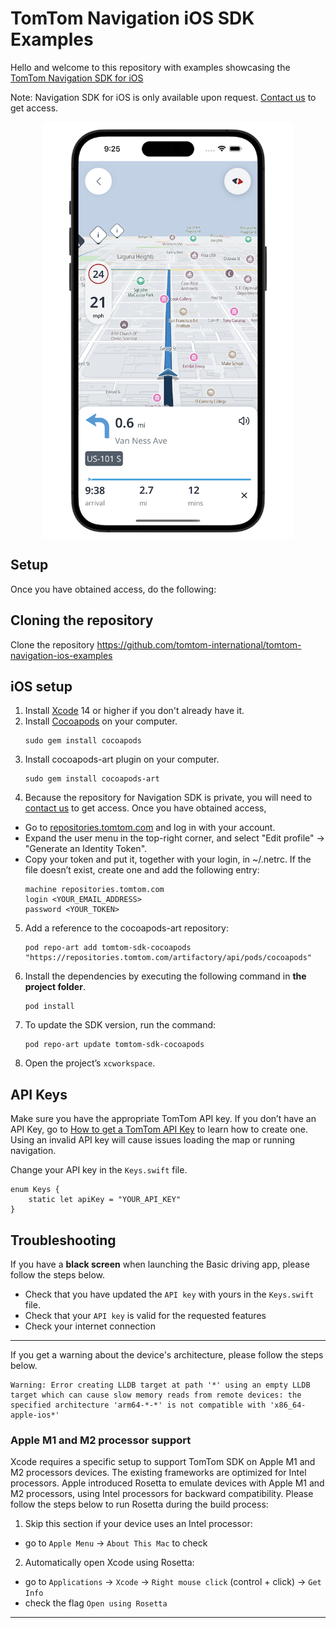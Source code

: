 # TomTom Navigation iOS SDK Examples
Hello and welcome to this repository with examples showcasing the [TomTom Navigation SDK for iOS](https://developer.tomtom.com/ios/navigation/documentation/overview/introduction)

Note: Navigation SDK for iOS is only available upon request. [Contact us](https://developer.tomtom.com/tomtom-sdk-for-ios/request-access) to get access.

<div align="center">
  <img align="center" src=".github/nav-sdk-phone.png" width="400"/>
</div>

## Setup
Once you have obtained access, do the following:

## Cloning the repository
Clone the repository https://github.com/tomtom-international/tomtom-navigation-ios-examples

## iOS setup

1. Install [Xcode](https://apps.apple.com/app/id497799835) 14 or higher if you don't already have it.
2. Install [Cocoapods](https://guides.cocoapods.org/using/getting-started.html) on your computer.
    ```
    sudo gem install cocoapods
    ```
3. Install cocoapods-art plugin on your computer.
    ```
    sudo gem install cocoapods-art
    ```
4. Because the repository for Navigation SDK is private, you will need to [contact us](https://developer.tomtom.com/tomtom-sdk-for-ios/request-access) to get access. Once you have obtained access, 
- Go to [repositories.tomtom.com](https://repositories.tomtom.com/ui) and log in with your account. 
- Expand the user menu in the top-right corner, and select "Edit profile" → "Generate an Identity Token". 
- Copy your token and put it, together with your login, in ~/.netrc. If the file doesn’t exist, create one and add the following entry:
    ```
    machine repositories.tomtom.com
    login <YOUR_EMAIL_ADDRESS>
    password <YOUR_TOKEN>
    ```
5. Add a reference to the cocoapods-art repository:
    ```
    pod repo-art add tomtom-sdk-cocoapods "https://repositories.tomtom.com/artifactory/api/pods/cocoapods"
    ```
6. Install the dependencies by executing the following command in **the project folder**.
    ```
    pod install
    ```
7. To update the SDK version, run the command:
    ```
    pod repo-art update tomtom-sdk-cocoapods
    ```
8. Open the project’s `xcworkspace`.

## API Keys

Make sure you have the appropriate TomTom API key. If you don’t have an API Key, go to [How to get a TomTom API Key](https://developer.tomtom.com/how-to-get-tomtom-api-key) to learn how to create one. Using an invalid API key will cause issues loading the map or running navigation.

Change your API key in the `Keys.swift` file. 

```
enum Keys {
    static let apiKey = "YOUR_API_KEY"
}
```

## Troubleshooting
If you have a **black screen** when launching the Basic driving app, please follow the steps below.

- Check that you have updated the `API key` with yours in the `Keys.swift` file.
- Check that your `API key` is valid for the requested features
- Check your internet connection

---

If you get a warning about the device's architecture, please follow the steps below.
```
Warning: Error creating LLDB target at path '*' using an empty LLDB target which can cause slow memory reads from remote devices: the specified architecture 'arm64-*-*' is not compatible with 'x86_64-apple-ios*' 
```

### Apple M1 and M2 processor support

Xcode requires a specific setup to support TomTom SDK on Apple M1 and M2 processors devices. The existing frameworks are optimized for Intel processors. Apple introduced Rosetta to emulate devices with Apple M1 and M2 processors, using Intel processors for backward compatibility. Please follow the steps below to run Rosetta during the build process:

1. Skip this section if your device uses an Intel processor:
- go to `Apple Menu` -> `About This Mac` to check
2. Automatically open Xcode using Rosetta:
- go to `Applications` -> `Xcode` -> `Right mouse click` (control + click) -> `Get Info`
- check the flag `Open using Rosetta`

---